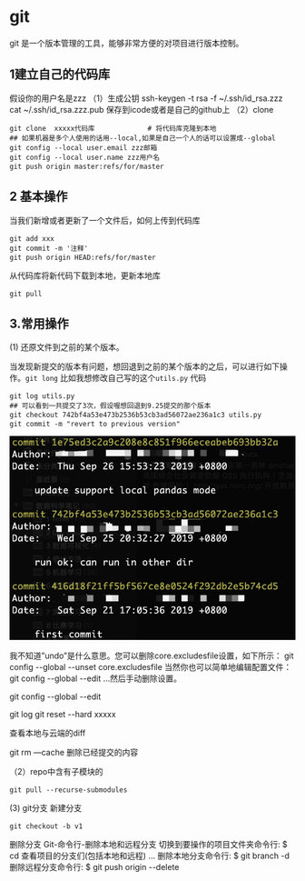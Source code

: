 # git

git 是一个版本管理的工具，能够非常方便的对项目进行版本控制。

## 1建立自己的代码库

假设你的用户名是zzz
（1）生成公钥
ssh-keygen -t rsa -f ~/.ssh/id_rsa.zzz
cat ~/.ssh/id_rsa.zzz.pub 保存到icode或者是自己的github上
（2）clone

```
git clone  xxxxx代码库             # 将代码库克隆到本地
## 如果机器是多个人使用的话用--local,如果是自己一个人的话可以设置成--global
git config --local user.email zzz邮箱
git config --local user.name zzz用户名
git push origin master:refs/for/master
```

## 2 基本操作

当我们新增或者更新了一个文件后，如何上传到代码库
```
git add xxx
git commit -m '注释'
git push origin HEAD:refs/for/master
```
从代码库将新代码下载到本地，更新本地库

```
git pull
```
## 3.常用操作

(1) 还原文件到之前的某个版本。

当发现新提交的版本有问题，想回退到之前的某个版本的之后，可以进行如下操作。`git long`
比如我想修改自己写的这个`utils.py` 代码

```
git log utils.py
## 可以看到一共提交了3次，假设喔想回退到9.25提交的那个版本
git checkout 742bf4a53e473b2536b53cb3ad56072ae236a1c3 utils.py 
git commit -m "revert to previous version"
```
![](media/15637037678160/15699932802240.jpg)




我不知道”undo”是什么意思。您可以删除core.excludesfile设置，如下所示：
git config --global --unset core.excludesfile
当然你也可以简单地编辑配置文件：
git config --global --edit
…然后手动删除设置。

git config --global --edit



git log
git reset --hard xxxxx


查看本地与云端的diff

git rm —cache  删除已经提交的内容


（2）repo中含有子模块的
```
git pull --recurse-submodules
```

(3) git分支
新建分支
```
git checkout -b v1
```
删除分支
Git-命令行-删除本地和远程分支
切换到要操作的项目文件夹命令行: $ cd <ProjectPath>
查看项目的分支们(包括本地和远程) ...
删除本地分支命令行: $ git branch -d <BranchName>
删除远程分支命令行: $ git push origin --delete <BranchName>

